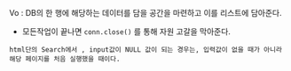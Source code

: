 Vo : DB의 한 행에 해당하는 데이터를 담을 공간을 마련하고 이를 리스트에 담아준다.
- 모든작업이 끝나면 `conn.close()` 를 통해 자원 고갈을 막아준다.

```
html단의 Search에서 , input값이 NULL 값이 되는 경우는, 입력값이 없을 때가 아니라 
해당 페이지를 처음 실행했을 때이다. 

```
